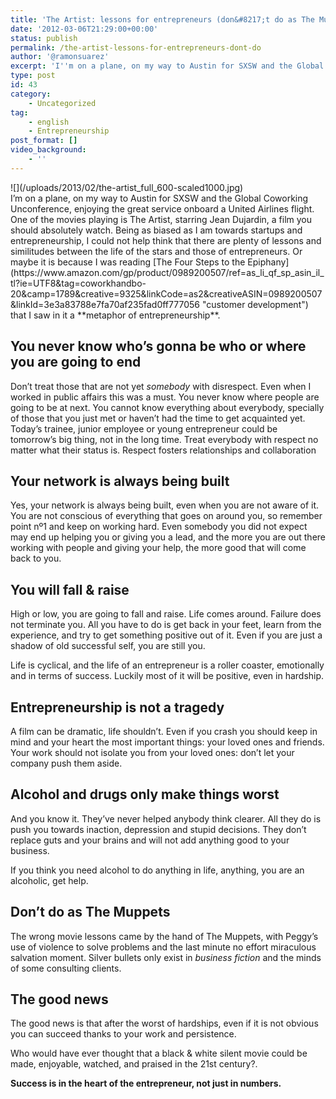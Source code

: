 ```yaml
---
title: 'The Artist: lessons for entrepreneurs (don&#8217;t do as The Muppets do)'
date: '2012-03-06T21:29:00+00:00'
status: publish
permalink: /the-artist-lessons-for-entrepreneurs-dont-do
author: '@ramonsuarez'
excerpt: 'I''m on a plane, on my way to Austin for SXSW and the Global Coworking Unconference, enjoying the great service onboard a United Airlines flight. One of the movies playing is The Artist, starring Jean Dujardin, a film you should absolutely watch. B...'
type: post
id: 43
category:
    - Uncategorized
tag:
    - english
    - Entrepreneurship
post_format: []
video_background:
    - ''
---
```

<div>![](/uploads/2013/02/the-artist_full_600-scaled1000.jpg)</div>I’m on a plane, on my way to Austin for SXSW and the Global Coworking Unconference, enjoying the great service onboard a United Airlines flight. One of the movies playing is The Artist, starring Jean Dujardin, a film you should absolutely watch. Being as biased as I am towards startups and entrepreneurship, I could not help think that there are plenty of lessons and similitudes between the life of the stars and those of entrepreneurs. Or maybe it is because I was reading [The Four Steps to the Epiphany](https://www.amazon.com/gp/product/0989200507/ref=as_li_qf_sp_asin_il_tl?ie=UTF8&tag=coworkhandbo-20&camp=1789&creative=9325&linkCode=as2&creativeASIN=0989200507&linkId=3e3a83788e7fa70af235fad0ff777056 "customer development") that I saw in it a **metaphor of entrepreneurship**.

You never know who’s gonna be who or where you are going to end
---------------------------------------------------------------

Don’t treat those that are not yet *somebody* with disrespect. Even when I worked in public affairs this was a must. You never know where people are going to be at next. You cannot know everything about everybody, specially of those that you just met or haven’t had the time to get acquainted yet. Today’s trainee, junior employee or young entrepreneur could be tomorrow’s big thing, not in the long time. Treat everybody with respect no matter what their status is. Respect fosters relationships and collaboration

Your network is always being built
----------------------------------

Yes, your network is always being built, even when you are not aware of it. You are not conscious of everything that goes on around you, so remember point nº1 and keep on working hard. Even somebody you did not expect may end up helping you or giving you a lead, and the more you are out there working with people and giving your help, the more good that will come back to you.

You will fall &amp; raise
-------------------------

High or low, you are going to fall and raise. Life comes around. Failure does not terminate you. All you have to do is get back in your feet, learn from the experience, and try to get something positive out of it. Even if you are just a shadow of old successful self, you are still you.

Life is cyclical, and the life of an entrepreneur is a roller coaster, emotionally and in terms of success. Luckily most of it will be positive, even in hardship.

Entrepreneurship is not a tragedy
---------------------------------

A film can be dramatic, life shouldn’t. Even if you crash you should keep in mind and your heart the most important things: your loved ones and friends. Your work should not isolate you from your loved ones: don’t let your company push them aside.

Alcohol and drugs only make things worst
----------------------------------------

And you know it. They’ve never helped anybody think clearer. All they do is push you towards inaction, depression and stupid decisions. They don’t replace guts and your brains and will not add anything good to your business.

If you think you need alcohol to do anything in life, anything, you are an alcoholic, get help.

Don’t do as The Muppets
-----------------------

The wrong movie lessons came by the hand of The Muppets, with Peggy’s use of violence to solve problems and the last minute no effort miraculous salvation moment. Silver bullets only exist in *business fiction* and the minds of some consulting clients.

The good news
-------------

The good news is that after the worst of hardships, even if it is not obvious you can succeed thanks to your work and persistence.

Who would have ever thought that a black &amp; white silent movie could be made, enjoyable, watched, and praised in the 21st century?.

 **Success is in the heart of the entrepreneur, not just in numbers.**